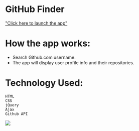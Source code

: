 # GitHub Finder
["Click here to launch the app"](https://findergithub.netlify.com/)

# How the app works:
* Search Github.com username.
* The app will display user profile info and their repositories.

# Technology Used:
    HTML
    CSS
    jQuery
    Ajax
    Github API

![](https://i2.wp.com/blog.rapidapi.com/wp-content/uploads/2017/01/octocat.gif?fit=800%2C600&ssl=1)
